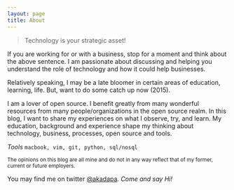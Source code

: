 ```yaml
---
layout: page
title: About
---
```





<blockquote>Technology is your strategic asset!</blockquote>

If you are working for or with a business, stop for a moment and think about the above sentence. I am passionate about discussing and helping you understand the role of technology and how it could help businesses.
  
Relatively speaking, I may be a late bloomer in certain areas of education, learning, life. But, want to do some catch up now (2015).  

I am a lover of open source. I benefit greatly from many wonderful resources from many people/organizations in the open source realm. In this blog, I want to share my experiences on what I observe, try, and learn. My education, background and experience shape my thinking about technology, business, processes, open source and tools. 

*Tools*  `macbook, vim, git, python, sql/nosql `

<small>
The opinions on this blog are all mine and do not in any way reflect that of my former, current or future employers.
</small>

You may find me on twitter [@akadapa](https://twitter.com/akadapa). *Come and say Hi!*

